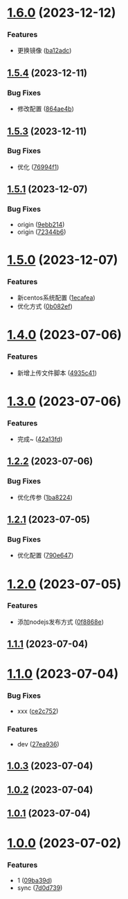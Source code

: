 # [1.6.0](https://github.com/lwjmzla/biz-editor-server/compare/v1.5.4...v1.6.0) (2023-12-12)


### Features

* 更换镜像 ([ba12adc](https://github.com/lwjmzla/biz-editor-server/commit/ba12adc76cec478e26c175b5ed21276198a7bbaf))

## [1.5.4](https://github.com/lwjmzla/biz-editor-server/compare/v1.5.3...v1.5.4) (2023-12-11)


### Bug Fixes

* 修改配置 ([864ae4b](https://github.com/lwjmzla/biz-editor-server/commit/864ae4b004687c799bdccef03c5f594dab3becf8))

## [1.5.3](https://github.com/lwjmzla/biz-editor-server/compare/v1.5.1...v1.5.3) (2023-12-11)


### Bug Fixes

* 优化 ([76994f1](https://github.com/lwjmzla/biz-editor-server/commit/76994f1fe91341f109aff179e0f16a9a8915ecd2))

## [1.5.1](https://github.com/lwjmzla/biz-editor-server/compare/v1.5.0...v1.5.1) (2023-12-07)


### Bug Fixes

* origin ([9ebb214](https://github.com/lwjmzla/biz-editor-server/commit/9ebb214245fab675ebbbf4c468d7284130467846))
* origin ([72344b6](https://github.com/lwjmzla/biz-editor-server/commit/72344b6f9209299da51e6d7cb27c8e1d9a0947bb))

# [1.5.0](https://github.com/lwjmzla/biz-editor-server/compare/v1.4.0...v1.5.0) (2023-12-07)


### Features

* 新centos系统配置 ([1ecafea](https://github.com/lwjmzla/biz-editor-server/commit/1ecafead2eb3e9e56afeb3928e4f7217a0481e5f))
* 优化方式 ([0b082ef](https://github.com/lwjmzla/biz-editor-server/commit/0b082ef2f32e8f7cb3de93520a8109a3f94a1db9))

# [1.4.0](https://github.com/lwjmzla/biz-editor-server/compare/v1.3.0...v1.4.0) (2023-07-06)


### Features

* 新增上传文件脚本 ([4935c41](https://github.com/lwjmzla/biz-editor-server/commit/4935c418bca797ff18867e91cf3352cb5a32b421))

# [1.3.0](https://github.com/lwjmzla/biz-editor-server/compare/v1.2.2...v1.3.0) (2023-07-06)


### Features

* 完成~ ([42a13fd](https://github.com/lwjmzla/biz-editor-server/commit/42a13fd5a91a18671016a65b970dd87422e33fa1))

## [1.2.2](https://github.com/lwjmzla/biz-editor-server/compare/v1.2.1...v1.2.2) (2023-07-06)


### Bug Fixes

* 优化传参 ([1ba8224](https://github.com/lwjmzla/biz-editor-server/commit/1ba822470e76d791741936811f45805ac372b8f3))

## [1.2.1](https://github.com/lwjmzla/biz-editor-server/compare/v1.2.0...v1.2.1) (2023-07-05)


### Bug Fixes

* 优化配置 ([790e647](https://github.com/lwjmzla/biz-editor-server/commit/790e647a3009f606cdd5228f974778f3b7212961))

# [1.2.0](https://github.com/lwjmzla/biz-editor-server/compare/v1.1.1...v1.2.0) (2023-07-05)


### Features

* 添加nodejs发布方式 ([0f8868e](https://github.com/lwjmzla/biz-editor-server/commit/0f8868ea95e50b5cce53a99fed17a24c66c2bbd5))

## [1.1.1](https://github.com/lwjmzla/biz-editor-server/compare/v1.1.0...v1.1.1) (2023-07-04)

# [1.1.0](https://github.com/lwjmzla/biz-editor-server/compare/v1.0.3...v1.1.0) (2023-07-04)


### Bug Fixes

* xxx ([ce2c752](https://github.com/lwjmzla/biz-editor-server/commit/ce2c752aa9bc552111e6575bb4a18675aad465e5))


### Features

* dev ([27ea936](https://github.com/lwjmzla/biz-editor-server/commit/27ea9363b08d39605d8ebf0810da940dadfc1134))



## [1.0.3](https://github.com/lwjmzla/biz-editor-server/compare/v1.0.3...v1.1.0) (2023-07-04)



## [1.0.2](https://github.com/lwjmzla/biz-editor-server/compare/v1.0.3...v1.1.0) (2023-07-04)



## [1.0.1](https://github.com/lwjmzla/biz-editor-server/compare/v1.0.3...v1.1.0) (2023-07-04)



# [1.0.0](https://github.com/lwjmzla/biz-editor-server/compare/v1.0.3...v1.1.0) (2023-07-02)


### Features

* 1 ([09ba39d](https://github.com/lwjmzla/biz-editor-server/commit/09ba39da494f61432e7f0ac76a7f458911f0759f))
* sync ([7d0d739](https://github.com/lwjmzla/biz-editor-server/commit/7d0d7392593c3193ec02ce7e5f80666e386aff4d))

